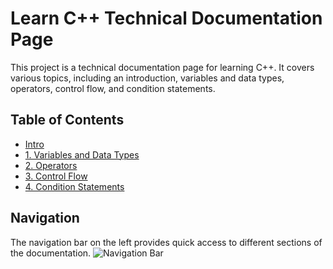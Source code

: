 # Learn C++ Technical Documentation Page

This project is a technical documentation page for learning C++. It covers various topics, including an introduction, variables and data types, operators, control flow, and condition statements.

## Table of Contents

- [Intro](#intro)
- [1. Variables and Data Types](#1-variables-and-data-types)
- [2. Operators](#2-operators)
- [3. Control Flow](#3-control-flow)
- [4. Condition Statements](#4-condition-statements)

## Navigation

The navigation bar on the left provides quick access to different sections of the documentation.
![Navigation Bar](https://github.com/Blessin03/Technical-Documentation-Page/assets/150610820/96a3e6d7-3822-449a-ae54-4a0b64ee6dff)



